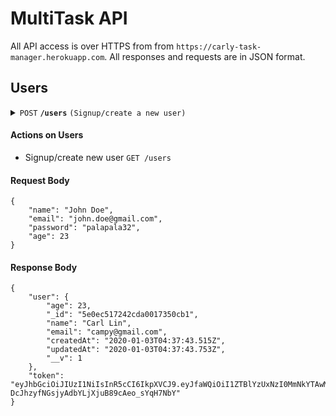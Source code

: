 # MultiTask API
All API access is over HTTPS from from `https://carly-task-manager.herokuapp.com`. All responses and requests are in JSON format.

## Users
<details>
 <summary><code>POST</code> <code><b>/users</b></code> <code>(Signup/create a new user)</code></summary>

##### Authentication

> not required

##### Parameters

| name       | type     | data type | description          |
|------------|----------|-----------|----------------------|
| `name`     | required | string    | The name of the user |
| `email`    | required | string    | Email of the user    |
| `password` | required | string    | Password of the user |
| `age`      | optional | int       | Age of the user      |

##### Success Response

- Code: `201 Created`
- Example Response Body:
  ```javascript
  {
    "user": {
      "age": 20,
      "_id": "64ed1f001acc5e7da922f522",
      "name": "Dou Mao",
      "email": "holiday@gmail.com",
      "createdAt": "2023-08-28T22:26:08.658Z",
      "updatedAt": "2023-08-28T22:26:08.725Z",
      "__v": 1
    },
    "token": "eyJhbGciOiJIUzI1NiIsInR5cCI6IkpXVCJ9.eyJfaWQiOiI2NGVkMWYwMDFhY2M1ZTdkYTkyMmY1MjIiLCJpYXQiOjE2OTMyNjE1Njh9.UWguNN5AFF3UR86tmrc2paVE9ll9hvw__hmFN60xM4k"
  }
  ```

##### Error Response

- Code: `400 Bad Request`

##### Example Request Body

> ```javascript
>{
>   "name": "Micky Mouse",
>	  "email": "holiday@gmail.com",
>	  "password": "rainbow543",
>	  "age": 20
>}
> ```

</details>

#### Actions on Users
- Signup/create new user
  `GET /users`
#### Request Body
```
{
	"name": "John Doe",
	"email": "john.doe@gmail.com",
	"password": "palapala32",
	"age": 23
}
```
#### Response Body
```
{
    "user": {
        "age": 23,
        "_id": "5e0ec517242cda0017350cb1",
        "name": "Carl Lin",
        "email": "campy@gmail.com",
        "createdAt": "2020-01-03T04:37:43.515Z",
        "updatedAt": "2020-01-03T04:37:43.753Z",
        "__v": 1
    },
    "token": "eyJhbGciOiJIUzI1NiIsInR5cCI6IkpXVCJ9.eyJfaWQiOiI1ZTBlYzUxNzI0MmNkYTAwMTczNTBjYjEiLCJpYXQiOjE1NzgwMjYyNjN9.b1QFI-DcJhzyfNGsjyAdbYLjXjuB89cAeo_sYqH7NbY"
}
```

